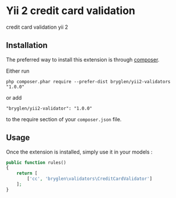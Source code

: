Yii 2 credit card validation
============================
credit card validation yii 2

Installation
------------

The preferred way to install this extension is through [composer](http://getcomposer.org/download/).

Either run

```
php composer.phar require --prefer-dist bryglen/yii2-validators "1.0.0"
```

or add

```
"bryglen/yii2-validator": "1.0.0"
```

to the require section of your `composer.json` file.


Usage
-----

Once the extension is installed, simply use it in your models :

```php
public function rules()
{
    return [
        ['cc', 'bryglen\validators\CreditCardValidator']
    ];
}
```